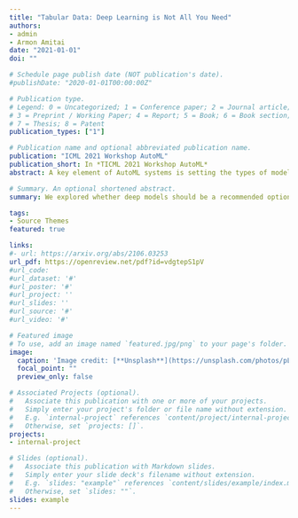 ```yaml
---
title: "Tabular Data: Deep Learning is Not All You Need"
authors:
- admin
- Armon Amitai
date: "2021-01-01"
doi: ""

# Schedule page publish date (NOT publication's date).
#publishDate: "2020-01-01T00:00:00Z"

# Publication type.
# Legend: 0 = Uncategorized; 1 = Conference paper; 2 = Journal article;
# 3 = Preprint / Working Paper; 4 = Report; 5 = Book; 6 = Book section;
# 7 = Thesis; 8 = Patent
publication_types: ["1"]

# Publication name and optional abbreviated publication name.
publication: "ICML 2021 Workshop AutoML"
publication_short: In *TICML 2021 Workshop AutoML*
abstract: A key element of AutoML systems is setting the types of models that will be used for each type of task. For classification and regression problems with tabular data, the use of tree ensemble models (like XGBoost) is usually recommended. However, several deep learning models for tabular data have recently been proposed, claiming to outperform XGBoost for some use-cases. In this paper, we explore whether these deep models should be a recommended option for tabular data, by rigorously comparing the new deep models to XGBoost on a variety of datasets. In addition to systematically comparing their accuracy, we consider the tuning and computation they require. Our study shows that XGBoost outperforms these deep models across the datasets, including datasets used in the papers that proposed the deep models. We also demonstrate that XGBoost requires much less tuning. On the positive side, we show that an ensemble of the deep models and XGBoost performs better on these datasets than XGBoost alone.

# Summary. An optional shortened abstract.
summary: We explored whether deep models should be a recommended option for tabular data by rigorously comparing the new deep models to XGBoost on various datasets. Our study shows that XGBoost outperforms these deep models across the datasets, including the datasets used in the papers that proposed the deep models. We also show that an ensemble of deep models and XGBoost performs better on these datasets than XGBoost alone. 

tags:
- Source Themes
featured: true

links:
#- url: https://arxiv.org/abs/2106.03253
url_pdf: https://openreview.net/pdf?id=vdgtepS1pV
#url_code: 
#url_dataset: '#'
#url_poster: '#'
#url_project: ''
#url_slides: ''
#url_source: '#'
#url_video: '#'

# Featured image
# To use, add an image named `featured.jpg/png` to your page's folder. 
image:
  caption: 'Image credit: [**Unsplash**](https://unsplash.com/photos/pLCdAaMFLTE)'
  focal_point: ""
  preview_only: false

# Associated Projects (optional).
#   Associate this publication with one or more of your projects.
#   Simply enter your project's folder or file name without extension.
#   E.g. `internal-project` references `content/project/internal-project/index.md`.
#   Otherwise, set `projects: []`.
projects:
- internal-project

# Slides (optional).
#   Associate this publication with Markdown slides.
#   Simply enter your slide deck's filename without extension.
#   E.g. `slides: "example"` references `content/slides/example/index.md`.
#   Otherwise, set `slides: ""`.
slides: example
---
```

